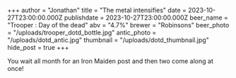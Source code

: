 +++
author = "Jonathan"
title = "The metal intensifies"
date = 2023-10-27T23:00:00.000Z
publishdate = 2023-10-27T23:00:00.000Z
beer_name = "Trooper : Day of the dead"
abv = "4.7%"
brewer = "Robinsons"
beer_photo = "/uploads/trooper_dotd_bottle.jpg"
antic_photo = "/uploads/dotd_antic.jpg"
thumbnail = "/uploads/dotd_thumbnail.jpg"
hide_post = true
+++

You wait all month for an Iron Maiden post and then two come along at once! 
